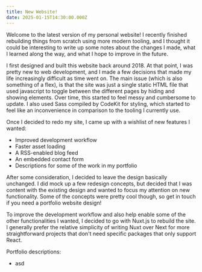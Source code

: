 ```yaml
---
title: New Website!
date: 2025-01-15T14:30:00.000Z
---
```


Welcome to the latest version of my personal website! I recently finished rebuilding things from scratch using more modern tooling, and I thought it could be interesting to write up some notes about the changes I made, what I learned along the way, and what I hope to improve in the future.

I first designed and built this website back around 2018. At that point, I was pretty new to web development, and I made a few decisions that made my life increasingly difficult as time went on. The main issue (which is also something of a flex), is that the site was just a single static HTML file that used javascript to toggle between the different pages by hiding and showing elements. Over time, this started to feel messy and cumbersome to update. I also used Sass compiled by CodeKit for styling, which started to feel like an inconvenience in comparison to the tooling I currently use.

Once I decided to redo my site, I came up with a wishlist of new features I wanted:
- Improved development workflow
- Faster asset loading
- A RSS-enabled blog feed
- An embedded contact form
- Descriptions for some of the work in my portfolio

After some consideration, I decided to leave the design basically unchanged. I did mock up a few redesign concepts, but decided that I was content with the existing design and wanted to focus my attention on new functionality. Some of the concepts were pretty cool though, so get in touch if you need a portfolio website design!

To improve the development workflow and also help enable some of the other functionalities I wanted, I decided to go with Nuxt.js to rebuild the site. I generally prefer the relative simplicity of writing Nuxt over Next for more straightforward projects that don't need specific packages that only support React.

Portfolio descriptions:
- asd
